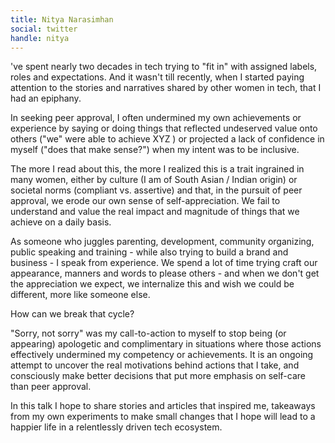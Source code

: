 ```yaml
---
title: Nitya Narasimhan
social: twitter
handle: nitya
---
```


've spent nearly two decades in tech trying to "fit in" with assigned labels, roles and expectations. And it wasn't till recently, when I started paying attention to the stories and narratives shared by other women in tech, that I had an epiphany.

In seeking peer approval, I often undermined my own achievements or experience by saying or doing things that reflected undeserved value onto others ("we" were able to achieve XYZ ) or projected a lack of confidence in myself ("does that make sense?") when my intent was to be inclusive.

The more I read about this, the more I realized this is a trait ingrained in many women, either by culture (I am of South Asian / Indian origin) or societal norms (compliant vs. assertive) and that, in the pursuit of peer approval, we erode our own sense of self-appreciation. We fail to understand and value the real impact and magnitude of things that we achieve on a daily basis.

As someone who juggles parenting, development, community organizing, public speaking and training - while also trying to build a brand and business - I speak from experience. We spend a lot of time trying craft our appearance, manners and words to please others - and when we don't get the appreciation we expect, we internalize this and wish we could be different, more like someone else.

How can we break that cycle?

"Sorry, not sorry" was my call-to-action to myself to stop being (or appearing) apologetic and complimentary in situations where those actions effectively undermined my competency or achievements. It is an ongoing attempt to uncover the real motivations behind actions that I take, and consciously make better decisions that put more emphasis on self-care than peer approval.

In this talk I hope to share stories and articles that inspired me, takeaways from my own experiments to make small changes that I hope will lead to a happier life in a relentlessly driven tech ecosystem.
